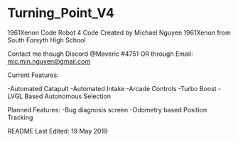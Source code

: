 # Turning_Point_V4
1961Xenon Code Robot 4
Code Created by Michael Nguyen
1961Xenon from South Forsyth High School

Contact me though Discord @Maveric #4751
OR through Email: mic.min.nguyen@gmail.com

Current Features:

-Automated Catapult
-Automated Intake
-Arcade Controls
-Turbo Boost
-LVGL Based Autonomous Selection

Planned Features:
-Bug diagnosis screen
-Odometry based Position Tracking

README Last Edited: 19 May 2019
